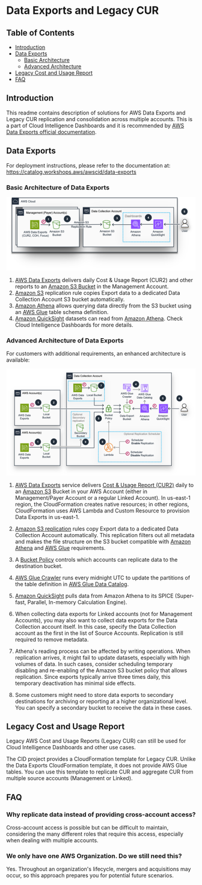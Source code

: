 # Data Exports and Legacy CUR

## Table of Contents
- [Introduction](#introduction)
- [Data Exports](#data-exports)
  - [Basic Architecture](#basic-architecture-of-data-exports)
  - [Advanced Architecture](#advanced-architecture-of-data-exports)
- [Legacy Cost and Usage Report](#legacy-cost-and-usage-report)
- [FAQ](#faq)

## Introduction
This readme contains description of solutions for AWS Data Exports and Legacy CUR replication and consolidation across multiple accounts. This is a part of Cloud Intelligence Dashboards and it is recommended by [AWS Data Exports official documentation](https://docs.aws.amazon.com/cur/latest/userguide/dataexports-processing.html).

## Data Exports

For deployment instructions, please refer to the documentation at: https://catalog.workshops.aws/awscid/data-exports

### Basic Architecture of Data Exports
![Architecture of Data Exports](.images/architecture-data-exports.png  "Basic Architecture of Data Exports")

1. [AWS Data Exports](https://aws.amazon.com/aws-cost-management/aws-data-exports/) delivers daily Cost & Usage Report (CUR2) and other reports to an [Amazon S3 Bucket](https://aws.amazon.com/s3/) in the Management Account.
2. [Amazon S3](https://aws.amazon.com/s3/) replication rule copies Export data to a dedicated Data Collection Account S3 bucket automatically.
3. [Amazon Athena](https://aws.amazon.com/athena/) allows querying data directly from the S3 bucket using an [AWS Glue](https://aws.amazon.com/glue/) table schema definition.
4. [Amazon QuickSight](https://aws.amazon.com/quicksight/) datasets can read from [Amazon Athena](https://aws.amazon.com/athena/). Check Cloud Intelligence Dashboards for more details.

### Advanced Architecture of Data Exports
For customers with additional requirements, an enhanced architecture is available:

![Architecture](.images/architecture-data-exports-advanced.png  "Advanced Architecture of Data Exports")

1. [AWS Data Exports](https://aws.amazon.com/aws-cost-management/aws-data-exports/) service delivers [Cost & Usage Report (CUR2)](https://docs.aws.amazon.com/cur/latest/userguide/what-is-cur.html) daily to an [Amazon S3](https://aws.amazon.com/s3/) Bucket in your AWS Account (either in Management/Payer Account or a regular Linked Account). In us-east-1 region, the CloudFormation creates native resources; in other regions, CloudFormation uses AWS Lambda and Custom Resource to provision Data Exports in us-east-1.

2. [Amazon S3 replication](https://docs.aws.amazon.com/AmazonS3/latest/userguide/replication.html) rules copy Export data to a dedicated Data Collection Account automatically. This replication filters out all metadata and makes the file structure on the S3 bucket compatible with [Amazon Athena](https://aws.amazon.com/athena/) and [AWS Glue](https://aws.amazon.com/glue/) requirements.

3. A [Bucket Policy](https://docs.aws.amazon.com/AmazonS3/latest/userguide/bucket-policies.html) controls which accounts can replicate data to the destination bucket.

4. [AWS Glue Crawler](https://docs.aws.amazon.com/glue/latest/dg/components-overview.html#crawling-component) runs every midnight UTC to update the partitions of the table definition in [AWS Glue Data Catalog](https://docs.aws.amazon.com/glue/latest/dg/components-overview.html#data-catalog-component).

5. [Amazon QuickSight](https://aws.amazon.com/quicksight/) pulls data from Amazon Athena to its SPICE (Super-fast, Parallel, In-memory Calculation Engine).

6. When collecting data exports for Linked accounts (not for Management Accounts), you may also want to collect data exports for the Data Collection account itself. In this case, specify the Data Collection account as the first in the list of Source Accounts. Replication is still required to remove metadata.

7. Athena's reading process can be affected by writing operations. When replication arrives, it might fail to update datasets, especially with high volumes of data. In such cases, consider scheduling temporary disabling and re-enabling of the Amazon S3 bucket policy that allows replication. Since exports typically arrive three times daily, this temporary deactivation has minimal side effects.

8. Some customers might need to store data exports to secondary destinations for archiving or reporting at a higher organizational level. You can specify a secondary bucket to receive the data in these cases.

## Legacy Cost and Usage Report
Legacy AWS Cost and Usage Reports (Legacy CUR) can still be used for Cloud Intelligence Dashboards and other use cases.

The CID project provides a CloudFormation template for Legacy CUR. Unlike the Data Exports CloudFormation template, it does not provide AWS Glue tables. You can use this template to replicate CUR and aggregate CUR from multiple source accounts (Management or Linked).

## FAQ

### Why replicate data instead of providing cross-account access?
Cross-account access is possible but can be difficult to maintain, considering the many different roles that require this access, especially when dealing with multiple accounts.

### We only have one AWS Organization. Do we still need this?
Yes. Throughout an organization's lifecycle, mergers and acquisitions may occur, so this approach prepares you for potential future scenarios.